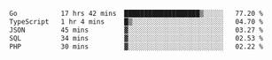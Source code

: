 <!--START_SECTION:waka-->

```txt
Go           17 hrs 42 mins  ███████████████████▒░░░░░   77.20 %
TypeScript   1 hr 4 mins     █▒░░░░░░░░░░░░░░░░░░░░░░░   04.70 %
JSON         45 mins         ▓░░░░░░░░░░░░░░░░░░░░░░░░   03.27 %
SQL          34 mins         ▓░░░░░░░░░░░░░░░░░░░░░░░░   02.53 %
PHP          30 mins         ▓░░░░░░░░░░░░░░░░░░░░░░░░   02.22 %
```

<!--END_SECTION:waka-->
